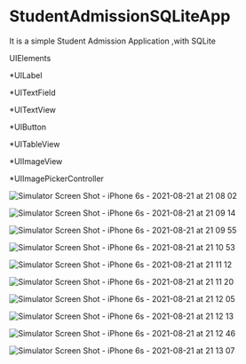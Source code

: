 # StudentAdmissionSQLiteApp

It is a simple Student Admission Application ,with SQLite

UIElements

*UILabel

*UITextField

*UITextView

*UIButton

*UITableView

*UIImageView

*UIImagePickerController

![Simulator Screen Shot - iPhone 6s - 2021-08-21 at 21 08 02](https://user-images.githubusercontent.com/83833264/130327560-efadc955-ddbe-40e3-b8a4-601daa6bee4c.png)

![Simulator Screen Shot - iPhone 6s - 2021-08-21 at 21 09 14](https://user-images.githubusercontent.com/83833264/130327574-2119e14d-d0af-4ebd-869d-2b4294106b97.png)

![Simulator Screen Shot - iPhone 6s - 2021-08-21 at 21 09 55](https://user-images.githubusercontent.com/83833264/130327577-01994113-d5a2-45a8-8dad-ccce8bb327e7.png)

![Simulator Screen Shot - iPhone 6s - 2021-08-21 at 21 10 53](https://user-images.githubusercontent.com/83833264/130327580-bbae376a-101b-4afa-baaf-51628127b2e7.png)

![Simulator Screen Shot - iPhone 6s - 2021-08-21 at 21 11 12](https://user-images.githubusercontent.com/83833264/130327581-f6abbbfb-976e-42ad-8e2a-1d3aa1ef31db.png)

![Simulator Screen Shot - iPhone 6s - 2021-08-21 at 21 11 20](https://user-images.githubusercontent.com/83833264/130327582-f12ff526-f8eb-4e83-85e7-3174c25bb704.png)

![Simulator Screen Shot - iPhone 6s - 2021-08-21 at 21 12 05](https://user-images.githubusercontent.com/83833264/130327587-2192cfb5-a99f-48cc-a3b7-6a62a3d72da6.png)

![Simulator Screen Shot - iPhone 6s - 2021-08-21 at 21 12 13](https://user-images.githubusercontent.com/83833264/130327596-f20fcf0e-32f4-4a7d-817e-aa23ee611c9e.png)

![Simulator Screen Shot - iPhone 6s - 2021-08-21 at 21 12 46](https://user-images.githubusercontent.com/83833264/130327602-1689c681-94fb-437e-925d-84c0c02f48cd.png)

![Simulator Screen Shot - iPhone 6s - 2021-08-21 at 21 13 07](https://user-images.githubusercontent.com/83833264/130327605-635c077a-5be8-4f52-867d-6da2ed0b1610.png)







